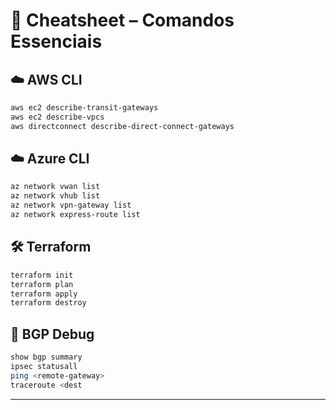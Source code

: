 # 🧾 Cheatsheet – Comandos Essenciais

## ☁️ AWS CLI

```bash
aws ec2 describe-transit-gateways
aws ec2 describe-vpcs
aws directconnect describe-direct-connect-gateways
```

## ☁️ Azure CLI
```bash
az network vwan list
az network vhub list
az network vpn-gateway list
az network express-route list
```

## 🛠️ Terraform
```bash
terraform init
terraform plan
terraform apply
terraform destroy
```

## 🔐 BGP Debug
```bash
show bgp summary
ipsec statusall
ping <remote-gateway>
traceroute <dest
```

---
